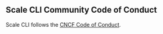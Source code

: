 ## Scale CLI Community Code of Conduct

Scale CLI follows the [CNCF Code of Conduct](https://github.com/cncf/foundation/blob/master/code-of-conduct.md).
